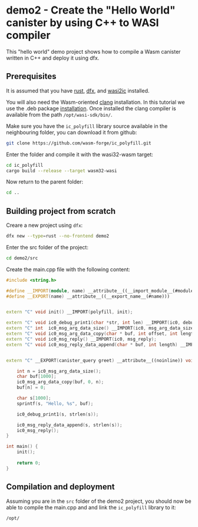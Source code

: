 # demo2 - Create the "Hello World" canister by using C++ to WASI compiler

This "hello world" demo project shows how to compile a Wasm canister written in C++ and deploy it using dfx. 

## Prerequisites

It is assumed that you have [rust](https://doc.rust-lang.org/book/ch01-01-installation.html), [dfx](https://internetcomputer.org/docs/current/developer-docs/setup/install/), and [wasi2ic](https://github.com/wasm-forge/wasi2ic) installed.

You will also need the Wasm-oriented [clang](https://github.com/WebAssembly/wasi-sdk/releases/download/wasi-sdk-19/) installation. In this tutorial we use the .deb package [installation](https://github.com/WebAssembly/wasi-sdk/releases/download/wasi-sdk-19/wasi-sdk_19.0_amd64.deb). Once installed the clang compiler is available from the path `/opt/wasi-sdk/bin/`.

Make sure you have the `ic_polyfill` library source available in the neighbouring folder, you can download it from github:
```bash
git clone https://github.com/wasm-forge/ic_polyfill.git
```
Enter the folder and compile it with the wasi32-wasm target:

```bash
cd ic_polyfill
cargo build --release --target wasm32-wasi
```

Now return to the parent folder:

```bash
cd ..
```

## Building project from scratch

Creare a new project using `dfx`:

```bash
dfx new --type=rust --no-frontend demo2
```

Enter the src folder of the project:
```bash
cd demo2/src
```

Create the main.cpp file with the following content:
```cpp
#include <string.h>

#define __IMPORT(module, name) __attribute__((__import_module__(#module), __import_name__(#name)))
#define __EXPORT(name) __attribute__((__export_name__(#name)))


extern "C" void init() __IMPORT(polyfill, init);

extern "C" void ic0_debug_print1(char *str, int len) __IMPORT(ic0, debug_print);
extern "C" int  ic0_msg_arg_data_size() __IMPORT(ic0, msg_arg_data_size);
extern "C" void ic0_msg_arg_data_copy(char * buf, int offset, int length) __IMPORT(ic0, msg_arg_data_copy);
extern "C" void ic0_msg_reply() __IMPORT(ic0, msg_reply);
extern "C" void ic0_msg_reply_data_append(char * buf, int length) __IMPORT(ic0, msg_reply_data_append);


extern "C" __EXPORT(canister_query greet) __attribute__((noinline)) void greet()  {

    int n = ic0_msg_arg_data_size();
    char buf[1000];
    ic0_msg_arg_data_copy(buf, 0, n);
    buf[n] = 0;

    char s[1000];
    sprintf(s, "Hello, %s", buf);

    ic0_debug_print1(s, strlen(s));

    ic0_msg_reply_data_append(s, strlen(s));
    ic0_msg_reply();
}

int main() {
    init();
    
    return 0;
}
```


## Compilation and deployment

Assuming you are in the `src` folder of the demo2 project, you should now be able to compile the main.cpp and and link the `ic_polyfill` library to it:

```bash
/opt/
```

